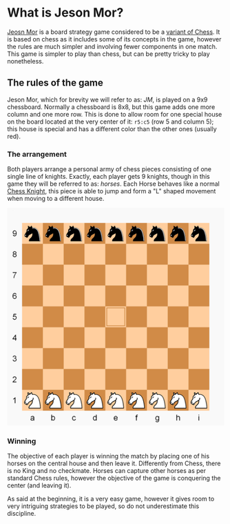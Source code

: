 # What is Jeson Mor?

[Jeosn Mor](https://en.wikipedia.org/wiki/Jeson_Mor "Jeson Mor on Wikipedia") is a board strategy game considered to be a [variant of Chess](https://en.wikipedia.org/wiki/List_of_chess_variants "Chess variants on Wikipedia"). It is based on chess as it includes some of its concepts in the game, however the rules are much simpler and involving fewer components in one match. This game is simpler to play than chess, but can be pretty tricky to play nonetheless.

## The rules of the game

Jeson Mor, which for brevity we will refer to as: _JM_, is played on a 9x9 chessboard. Normally a chessboard is 8x8, but this game adds one more column and one more row. This is done to allow room for one special house on the board located at the very center of it: `r5:c5` \(row 5 and column 5\); this house is special and has a different color than the other ones \(usually red\).

### The arrangement

Both players arrange a personal army of chess pieces consisting of one single line of knights. Exactly, each player gets 9 knights, though in this game they will be referred to as: _horses_. Each Horse behaves like a normal [Chess Knight](https://en.wikipedia.org/wiki/Knight_\(chess\) "Chess Knight on Wikipedia"), this piece is able to jump and form a "L" shaped movement when moving to a different house.

![](/assets/jm-board.png)

### Winning

The objective of each player is winning the match by placing one of his horses on the central house and then leave it. Differently from Chess, there is no King and no checkmate. Horses can capture other horses as per standard Chess rules, however the objective of the game is conquering the center \(and leaving it\).

As said at the beginning, it is a very easy game, however it gives room to very intriguing strategies to be played, so do not underestimate this discipline.

